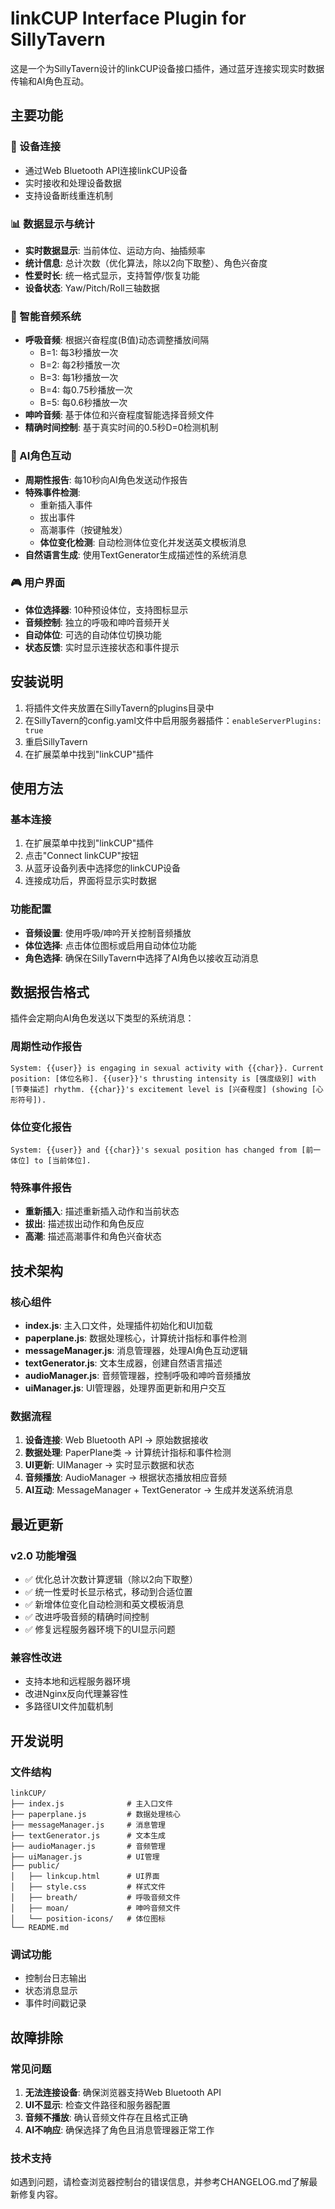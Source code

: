 # linkCUP Interface Plugin for SillyTavern

这是一个为SillyTavern设计的linkCUP设备接口插件，通过蓝牙连接实现实时数据传输和AI角色互动。

## 主要功能

### 🔗 设备连接
- 通过Web Bluetooth API连接linkCUP设备
- 实时接收和处理设备数据
- 支持设备断线重连机制

### 📊 数据显示与统计
- **实时数据显示**: 当前体位、运动方向、抽插频率
- **统计信息**: 总计次数（优化算法，除以2向下取整）、角色兴奋度
- **性爱时长**: 统一格式显示，支持暂停/恢复功能
- **设备状态**: Yaw/Pitch/Roll三轴数据

### 🎵 智能音频系统
- **呼吸音频**: 根据兴奋程度(B值)动态调整播放间隔
  - B=1: 每3秒播放一次
  - B=2: 每2秒播放一次  
  - B=3: 每1秒播放一次
  - B=4: 每0.75秒播放一次
  - B=5: 每0.6秒播放一次
- **呻吟音频**: 基于体位和兴奋程度智能选择音频文件
- **精确时间控制**: 基于真实时间的0.5秒D=0检测机制

### 🤖 AI角色互动
- **周期性报告**: 每10秒向AI角色发送动作报告
- **特殊事件检测**: 
  - 重新插入事件
  - 拔出事件
  - 高潮事件（按键触发）
  - **体位变化检测**: 自动检测体位变化并发送英文模板消息
- **自然语言生成**: 使用TextGenerator生成描述性的系统消息

### 🎮 用户界面
- **体位选择器**: 10种预设体位，支持图标显示
- **音频控制**: 独立的呼吸和呻吟音频开关
- **自动体位**: 可选的自动体位切换功能
- **状态反馈**: 实时显示连接状态和事件提示

## 安装说明

1. 将插件文件夹放置在SillyTavern的plugins目录中
2. 在SillyTavern的config.yaml文件中启用服务器插件：`enableServerPlugins: true`
3. 重启SillyTavern
4. 在扩展菜单中找到"linkCUP"插件

## 使用方法

### 基本连接
1. 在扩展菜单中找到"linkCUP"插件
2. 点击"Connect linkCUP"按钮
3. 从蓝牙设备列表中选择您的linkCUP设备
4. 连接成功后，界面将显示实时数据

### 功能配置
- **音频设置**: 使用呼吸/呻吟开关控制音频播放
- **体位选择**: 点击体位图标或启用自动体位功能
- **角色选择**: 确保在SillyTavern中选择了AI角色以接收互动消息

## 数据报告格式

插件会定期向AI角色发送以下类型的系统消息：

### 周期性动作报告
```
System: {{user}} is engaging in sexual activity with {{char}}. Current position: [体位名称]. {{user}}'s thrusting intensity is [强度级别] with [节奏描述] rhythm. {{char}}'s excitement level is [兴奋程度] (showing [心形符号]).
```

### 体位变化报告
```
System: {{user}} and {{char}}'s sexual position has changed from [前一体位] to [当前体位].
```

### 特殊事件报告
- **重新插入**: 描述重新插入动作和当前状态
- **拔出**: 描述拔出动作和角色反应
- **高潮**: 描述高潮事件和角色兴奋状态

## 技术架构

### 核心组件
- **index.js**: 主入口文件，处理插件初始化和UI加载
- **paperplane.js**: 数据处理核心，计算统计指标和事件检测
- **messageManager.js**: 消息管理器，处理AI角色互动逻辑
- **textGenerator.js**: 文本生成器，创建自然语言描述
- **audioManager.js**: 音频管理器，控制呼吸和呻吟音频播放
- **uiManager.js**: UI管理器，处理界面更新和用户交互

### 数据流程
1. **设备连接**: Web Bluetooth API → 原始数据接收
2. **数据处理**: PaperPlane类 → 计算统计指标和事件检测
3. **UI更新**: UIManager → 实时显示数据和状态
4. **音频播放**: AudioManager → 根据状态播放相应音频
5. **AI互动**: MessageManager + TextGenerator → 生成并发送系统消息

## 最近更新

### v2.0 功能增强
- ✅ 优化总计次数计算逻辑（除以2向下取整）
- ✅ 统一性爱时长显示格式，移动到合适位置
- ✅ 新增体位变化自动检测和英文模板消息
- ✅ 改进呼吸音频的精确时间控制
- ✅ 修复远程服务器环境下的UI显示问题

### 兼容性改进
- 支持本地和远程服务器环境
- 改进Nginx反向代理兼容性
- 多路径UI文件加载机制

## 开发说明

### 文件结构
```
linkCUP/
├── index.js              # 主入口文件
├── paperplane.js         # 数据处理核心
├── messageManager.js     # 消息管理
├── textGenerator.js      # 文本生成
├── audioManager.js       # 音频管理
├── uiManager.js          # UI管理
├── public/
│   ├── linkcup.html      # UI界面
│   ├── style.css         # 样式文件
│   ├── breath/           # 呼吸音频文件
│   ├── moan/             # 呻吟音频文件
│   └── position-icons/   # 体位图标
└── README.md
```

### 调试功能
- 控制台日志输出
- 状态消息显示
- 事件时间戳记录

## 故障排除

### 常见问题
1. **无法连接设备**: 确保浏览器支持Web Bluetooth API
2. **UI不显示**: 检查文件路径和服务器配置
3. **音频不播放**: 确认音频文件存在且格式正确
4. **AI不响应**: 确保选择了角色且消息管理器正常工作

### 技术支持
如遇到问题，请检查浏览器控制台的错误信息，并参考CHANGELOG.md了解最新修复内容。
